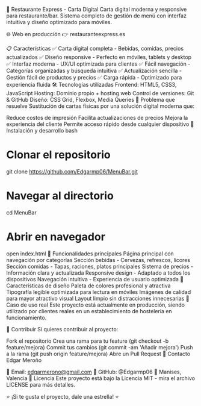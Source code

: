 🍺 Restaurante Express - Carta Digital
Carta digital moderna y responsive para restaurante/bar. Sistema completo de gestión de menú con interfaz intuitiva y diseño optimizado para móviles.

🌐 Web en producción
👉 restauranteexpress.es

📋 Características
✅ Carta digital completa - Bebidas, comidas, precios actualizados
✅ Diseño responsive - Perfecto en móviles, tablets y desktop
✅ Interfaz moderna - UX/UI optimizada para clientes
✅ Fácil navegación - Categorías organizadas y búsqueda intuitiva
✅ Actualización sencilla - Gestión fácil de productos y precios
✅ Carga rápida - Optimizado para experiencia fluida
🛠️ Tecnologías utilizadas
Frontend: HTML5, CSS3, JavaScript
Hosting: Dominio propio + hosting web
Control de versiones: Git & GitHub
Diseño: CSS Grid, Flexbox, Media Queries
🎯 Problema que resuelve
Sustitución de cartas físicas por una solución digital moderna que:

Reduce costos de impresión
Facilita actualizaciones de precios
Mejora la experiencia del cliente
Permite acceso rápido desde cualquier dispositivo
🚀 Instalación y desarrollo
bash
# Clonar el repositorio
git clone https://github.com/Edgarmp06/MenuBar.git

# Navegar al directorio
cd MenuBar

# Abrir en navegador
open index.html
📱 Funcionalidades principales
Página principal con navegación por categorías
Sección bebidas - Cervezas, refrescos, licores
Sección comidas - Tapas, raciones, platos principales
Sistema de precios - Información clara y actualizada
Responsive design - Adaptado a todos los dispositivos
Navegación intuitiva - Experiencia de usuario optimizada
🎨 Características de diseño
Paleta de colores profesional y atractiva
Tipografía legible optimizada para lectura en móviles
Imágenes de calidad para mayor atractivo visual
Layout limpio sin distracciones innecesarias
💼 Caso de uso real
Este proyecto está actualmente en producción, siendo utilizado por clientes reales en un establecimiento de hostelería en funcionamiento.

🤝 Contribuir
Si quieres contribuir al proyecto:

Fork el repositorio
Crea una rama para tu feature (git checkout -b feature/mejora)
Commit tus cambios (git commit -am 'Añadir mejora')
Push a la rama (git push origin feature/mejora)
Abre un Pull Request
📧 Contacto
Edgar Meroño

📧 Email: edgarmerono@gmail.com
🐙 GitHub: @Edgarmp06
📍 Manises, Valencia
📄 Licencia
Este proyecto está bajo la Licencia MIT - mira el archivo LICENSE para más detalles.

⭐ ¡Si te gusta el proyecto, dale una estrella! ⭐

